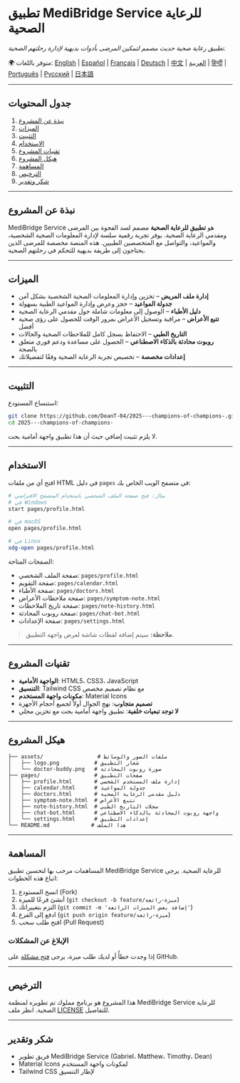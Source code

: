 # تطبيق MediBridge Service للرعاية الصحية

*تطبيق رعاية صحية حديث مصمم لتمكين المرضى بأدوات بديهية لإدارة رحلتهم الصحية.*

🌍 متوفر باللغات:
[English](README.md) | [Español](README.es.md) | [Français](README.fr.md) | [Deutsch](README.de.md) | [中文](README.zh-CN.md) | [العربية](README.ar.md) | [हिन्दी](README.hi.md) | [Português](README.pt.md) | [Русский](README.ru.md) | [日本語](README.ja.md)

---

## جدول المحتويات

1. [نبذة عن المشروع](#نبذة-عن-المشروع)
2. [الميزات](#الميزات)
3. [التثبيت](#التثبيت)
4. [الاستخدام](#الاستخدام)
5. [تقنيات المشروع](#تقنيات-المشروع)
6. [هيكل المشروع](#هيكل-المشروع)
7. [المساهمة](#المساهمة)
8. [الترخيص](#الترخيص)
9. [شكر وتقدير](#شكر-وتقدير)

---

## نبذة عن المشروع

MediBridge Service هو **تطبيق للرعاية الصحية** مصمم لسد الفجوة بين المرضى ومقدمي الرعاية الصحية. يوفر تجربة رقمية سلسة لإدارة المعلومات الصحية الشخصية، والمواعيد، والتواصل مع المتخصصين الطبيين. هذه المنصة مخصصة للمرضى الذين يحتاجون إلى طريقة بديهية للتحكم في رحلتهم الصحية.

---

## الميزات

* **إدارة ملف المريض** – تخزين وإدارة المعلومات الصحية الشخصية بشكل آمن
* **جدولة المواعيد** – حجز وعرض وإدارة المواعيد الطبية بسهولة
* **دليل الأطباء** – الوصول إلى معلومات شاملة حول مقدمي الرعاية الصحية
* **تتبع الأعراض** – مراقبة وتسجيل الأعراض بمرور الوقت للحصول على رؤى صحية أفضل
* **التاريخ الطبي** – الاحتفاظ بسجل كامل للملاحظات الصحية والحالات
* **روبوت محادثة بالذكاء الاصطناعي** – الحصول على مساعدة ودعم فوري متعلق بالصحة
* **إعدادات مخصصة** – تخصيص تجربة الرعاية الصحية وفقًا لتفضيلاتك

---

## التثبيت

استنساخ المستودع:

```bash
git clone https://github.com/DeanT-04/2025---champions-of-champions-.git
cd 2025---champions-of-champions-
```

لا يلزم تثبيت إضافي حيث أن هذا تطبيق واجهة أمامية بحت.

---

## الاستخدام

افتح أي من ملفات HTML في دليل `pages` في متصفح الويب الخاص بك:

```bash
# مثال: فتح صفحة الملف الشخصي باستخدام المتصفح الافتراضي
# في Windows
start pages/profile.html

# في macOS
open pages/profile.html

# في Linux
xdg-open pages/profile.html
```

الصفحات المتاحة:
- صفحة الملف الشخصي: `pages/profile.html`
- صفحة التقويم: `pages/calendar.html`
- صفحة الأطباء: `pages/doctors.html`
- صفحة ملاحظات الأعراض: `pages/symptom-note.html`
- صفحة تاريخ الملاحظات: `pages/note-history.html`
- صفحة روبوت المحادثة: `pages/chat-bot.html`
- صفحة الإعدادات: `pages/settings.html`

> **ملاحظة:** سيتم إضافة لقطات شاشة لعرض واجهة التطبيق.

---

## تقنيات المشروع

- **الواجهة الأمامية**: HTML5، CSS3، JavaScript
- **التنسيق**: Tailwind CSS مع نظام تصميم مخصص
- **مكونات واجهة المستخدم**: Material Icons
- **تصميم متجاوب**: نهج الجوال أولاً لجميع أحجام الأجهزة
- **لا توجد تبعيات خلفية**: تطبيق واجهة أمامية بحت مع تخزين محلي

---

## هيكل المشروع

```
├── assets/                 # ملفات الصور والوسائط
│   ├── logo.png           # شعار التطبيق
│   └── doctor-buddy.png   # صورة روبوت المحادثة
├── pages/                 # صفحات التطبيق
│   ├── profile.html       # إدارة ملف المستخدم الشخصي
│   ├── calendar.html      # جدولة المواعيد
│   ├── doctors.html       # دليل مقدمي الرعاية الصحية
│   ├── symptom-note.html  # تتبع الأعراض
│   ├── note-history.html  # سجلات التاريخ الطبي
│   ├── chat-bot.html      # واجهة روبوت المحادثة بالذكاء الاصطناعي
│   └── settings.html      # إعدادات التطبيق
└── README.md             # هذا الملف
```

---

## المساهمة

المساهمات مرحب بها لتحسين تطبيق MediBridge Service للرعاية الصحية. يرجى اتباع هذه الخطوات:

1. انسخ المستودع (Fork)
2. أنشئ فرعًا للميزة (`git checkout -b feature/ميزة-رائعة`)
3. التزم بتغييراتك (`git commit -m 'إضافة بعض الميزات الرائعة'`)
4. ادفع إلى الفرع (`git push origin feature/ميزة-رائعة`)
5. افتح طلب سحب (Pull Request)

### الإبلاغ عن المشكلات

إذا وجدت خطأً أو لديك طلب ميزة، يرجى [فتح مشكلة](https://github.com/DeanT-04/2025---champions-of-champions-/issues) على GitHub.

---

## الترخيص

هذا المشروع هو برنامج مملوك تم تطويره لمنظمة MediBridge Service للرعاية الصحية.
انظر ملف [LICENSE](LICENSE) للتفاصيل.

---

## شكر وتقدير

* فريق تطوير MediBridge Service (Gabriel، Matthew، Timothy، Dean)
* Material Icons لمكونات واجهة المستخدم
* Tailwind CSS لإطار التنسيق